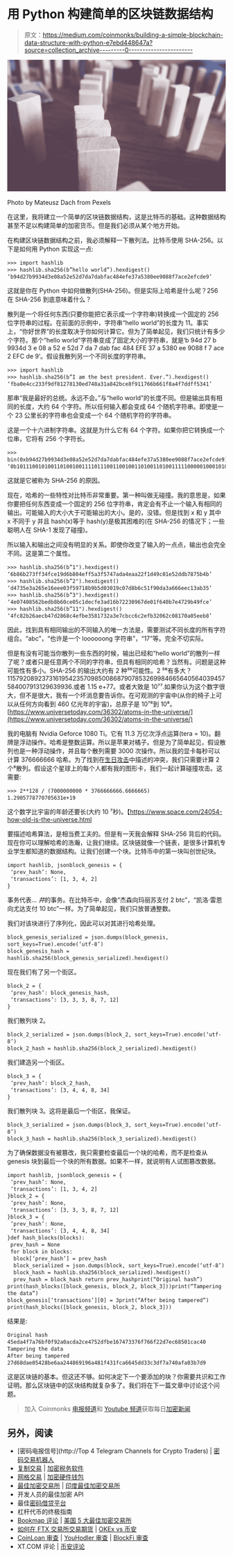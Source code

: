 # 用 Python 构建简单的区块链数据结构

> 原文：<https://medium.com/coinmonks/building-a-simple-blockchain-data-structure-with-python-e7ebd448647a?source=collection_archive---------0----------------------->

![](img/96cfe938c8f4a85b528f88ff03d56dab.png)

Photo by Mateusz Dach from Pexels

在这里，我将建立一个简单的区块链数据结构，这是比特币的基础。这种数据结构甚至不足以构建简单的加密货币。但是我们必须从某个地方开始。

在构建区块链数据结构之前，我必须解释一下散列法。比特币使用 SHA-256。以下是如何用 Python 实现这一点:

```
>>> import hashlib
>>> hashlib.sha256(b”hello world”).hexdigest()
‘b94d27b9934d3e08a52e52d7da7dabfac484efe37a5380ee9088f7ace2efcde9’
```

这就是你在 Python 中如何做散列(SHA-256)。但是实际上哈希是什么呢？256 在 SHA-256 到底意味着什么？

散列是一个将任何东西(只要你能把它表示成一个字符串)转换成一个固定的 256 位字符串的过程。在前面的示例中，字符串“hello world”的长度为 11。事实上，“你好世界”的长度取决于你如何计算它。但为了简单起见，我们只统计有多少个字符。那个“hello world”字符串变成了固定大小的字符串，就是‘b 94d 27 b 9934d 3 e 08 a 52 e 52d 7 da 7 dab fac 484 EFE 37 a 5380 ee 9088 f 7 ace 2 EFC de 9’。假设我散列另一个不同长度的字符串。

```
>>> import hashlib
>>> hashlib.sha256(b”I am the best president. Ever.”).hexdigest()
‘fba0e4cc233f9df81278130ed748a31a842bce8f911766b661f8a4f7ddff5341’
```

那串“我是最好的总统。永远不会。”与“hello world”的长度不同。但是输出具有相同的长度，大约 64 个字符。所以任何输入都会变成 64 个随机字符串。即使是一个 23 公里长的字符串也会变成一个 64 个随机字符的字符串。

这是一个十六进制字符串。这就是为什么它有 64 个字符。如果你把它转换成一个位串，它将有 256 个字符长。

```
>>> bin(0xb94d27b9934d3e08a52e52d7da7dabfac484efe37a5380ee9088f7ace2efcde9)
‘0b1011100101001101001001111011100110010011010011010011111000001000101001010010111001010010110101111101101001111101101010111111101011000100100001001110111111100011011110100101001110000000111011101001000010001000111101111010110011100010111011111100110111101001’
```

这就是它被称为 SHA-256 的原因。

现在，哈希的一些特性对比特币非常重要。第一种叫做无碰撞。我的意思是，如果你要把任何东西变成一个固定的 256 位字符串，肯定会有不止一个输入有相同的输出。可能输入的大小大于可能输出的大小。是的，没错。但是找到 x 和 y 其中 x 不同于 y 并且 hash(x)等于 hash(y)是极其困难的(在 SHA-256 的情况下；一些聪明人在 SHA-1 发现了碰撞)。

所以输入和输出之间没有明显的关系。即使你改变了输入的一点点，输出也会完全不同。这是第二个属性。

```
>>> hashlib.sha256(b”1").hexdigest()
‘6b86b273ff34fce19d6b804eff5a3f5747ada4eaa22f1d49c01e52ddb7875b4b’
>>> hashlib.sha256(b”2").hexdigest()
‘d4735e3a265e16eee03f59718b9b5d03019c07d8b6c51f90da3a666eec13ab35’
>>> hashlib.sha256(b”3").hexdigest()
‘4e07408562bedb8b60ce05c1decfe3ad16b72230967de01f640b7e4729b49fce’
>>> hashlib.sha256(b”11").hexdigest()
‘4fc82b26aecb47d2868c4efbe3581732a3e7cbcc6c2efb32062c08170a05eeb8’
```

因此，找到具有相同输出的不同输入的唯一方法是，需要测试不同长度的所有字符组合。“abc”，“也许是一个 loooooong 字符串”，“17”等。完全不切实际。

但是有没有可能当你散列一些东西的时候，输出已经和“hello world”的散列一样了呢？或者只是任意两个不同的字符串，但具有相同的哈希？当然有。问题是这种可能性有多小。SHA-256 的输出大约有 2 种⁵⁶可能性。2 ⁵⁶有多大？115792089237316195423570985008687907853269984665640564039457584007913129639936.或者 1.15 e+77。或者大致是 10⁷⁷.如果你认为这个数字很大，但不是很大，我有一个坏消息要告诉你。在可观测的宇宙中(从你的椅子上可以从任何方向看到 460 亿光年的宇宙)，总原子是 10⁷⁸到 10⁸。[https://www.universetoday.com/36302/atoms-in-the-universe/](https://www.universetoday.com/36302/atoms-in-the-universe/)

我的电脑有 Nvidia Geforce 1080 Ti。它有 11.3 万亿次浮点运算(tera = 10)。翻牌是浮动操作。哈希是整数运算。所以是苹果对橘子。但是为了简单起见，假设散列也是一种浮动操作，并且每个散列需要 3000 次操作。所以我的显卡每秒可以计算 376666666 哈希。为了找到在[生日攻击](https://en.wikipedia.org/wiki/Birthday_attack)中描述的冲突，我们只需要计算 2 个⁸散列。假设这个星球上的每个人都有我的图形卡，我们一起计算碰撞攻击。这需要:

```
>>> 2**128 / (7000000000 * 3766666666.6666665)
1.2905778770705631e+19
```

这个数字比宇宙的年龄还要长(大约 10 ⁷秒)。【https://www.space.com/24054-how-old-is-the-universe.html 

要描述哈希算法，是相当费工夫的。但是有一天我会解释 SHA-256 背后的代码。现在你可以理解哈希的浩瀚，让我们继续。区块链就像一个链表，是很多计算机专业学生都知道的数据结构。让我们创建一个块。比特币中的第一块叫创世纪块。

```
import hashlib, jsonblock_genesis = {
 ‘prev_hash’: None,
 ‘transactions’: [1, 3, 4, 2]
}
```

事务代表… *井*的事务。在比特币中，会像“杰森向玛丽苏支付 2 btc”，“凯洛·雷恩向尤达支付 10 btc”一样。为了简单起见，我们只放普通整数。

我们对该块进行了序列化，因此可以对其进行哈希处理。

```
block_genesis_serialized = json.dumps(block_genesis, sort_keys=True).encode(‘utf-8’)
block_genesis_hash = hashlib.sha256(block_genesis_serialized).hexdigest()
```

现在我们有了另一个街区。

```
block_2 = {
 ‘prev_hash’: block_genesis_hash,
 ‘transactions’: [3, 3, 3, 8, 7, 12]
}
```

我们散列块 2。

```
block_2_serialized = json.dumps(block_2, sort_keys=True).encode(‘utf-8’)
block_2_hash = hashlib.sha256(block_2_serialized).hexdigest()
```

我们建造另一个街区。

```
block_3 = {
 ‘prev_hash’: block_2_hash,
 ‘transactions’: [3, 4, 4, 8, 34]
}
```

我们散列块 3。这将是最后一个街区，我保证。

```
block_3_serialized = json.dumps(block_3, sort_keys=True).encode(‘utf-8’)
block_3_hash = hashlib.sha256(block_3_serialized).hexdigest()
```

为了确保数据没有被篡改，我只需要检查最后一个块的哈希，而不是检查从 genesis 块到最后一个块的所有数据。如果不一样，就说明有人试图篡改数据。

```
import hashlib, jsonblock_genesis = {
 ‘prev_hash’: None,
 ‘transactions’: [1, 3, 4, 2]
}block_2 = {
 ‘prev_hash’: None,
 ‘transactions’: [3, 3, 3, 8, 7, 12]
}block_3 = {
 ‘prev_hash’: None,
 ‘transactions’: [3, 4, 4, 8, 34]
}def hash_blocks(blocks):
 prev_hash = None
 for block in blocks:
  block[‘prev_hash’] = prev_hash
  block_serialized = json.dumps(block, sort_keys=True).encode(‘utf-8’)
  block_hash = hashlib.sha256(block_serialized).hexdigest()
  prev_hash = block_hash return prev_hashprint(“Original hash”)
print(hash_blocks([block_genesis, block_2, block_3]))print(“Tampering the data”)
block_genesis[‘transactions’][0] = 3print(“After being tampered”)
print(hash_blocks([block_genesis, block_2, block_3]))
```

结果是:

```
Original hash
45eda4f7a76bf0f92a0acda2ce4752dfbe167473376f766f22d7ec68501cac40
Tampering the data
After being tampered
27d68dae05428be6aa244869196a481f431fca6645dd33c3df7a740afa03b7d9
```

这是区块链的基本。但这还不够。如何决定下一个要添加的块？你需要共识和工作证明。那么区块链中的区块结构就复杂多了。我们将在下一篇文章中讨论这个问题。

> 加入 Coinmonks [电报频道](https://t.me/coincodecap)和 [Youtube 频道](https://www.youtube.com/c/coinmonks/videos)获取每日[加密新闻](http://coincodecap.com/)

## 另外，阅读

*   [密码电报信号](http://Top 4 Telegram Channels for Crypto Traders) | [密码交易机器人](/coinmonks/crypto-trading-bot-c2ffce8acb2a)
*   [复制交易](/coinmonks/top-10-crypto-copy-trading-platforms-for-beginners-d0c37c7d698c) | [加密税务软件](/coinmonks/crypto-tax-software-ed4b4810e338)
*   [网格交易](https://coincodecap.com/grid-trading) | [加密硬件钱包](/coinmonks/the-best-cryptocurrency-hardware-wallets-of-2020-e28b1c124069)
*   [最佳加密交易所](/coinmonks/crypto-exchange-dd2f9d6f3769) | [印度最佳加密交易所](/coinmonks/bitcoin-exchange-in-india-7f1fe79715c9)
*   开发人员的最佳加密 API
*   最佳[密码借贷平台](/coinmonks/top-5-crypto-lending-platforms-in-2020-that-you-need-to-know-a1b675cec3fa)
*   杠杆代币的终极指南
*   [Bookmap 评论](https://coincodecap.com/bookmap-review-2021-best-trading-software) | [美国 5 大最佳加密交易所](https://coincodecap.com/crypto-exchange-usa)
*   [如何在 FTX 交易所交易期货](https://coincodecap.com/ftx-futures-trading) | [OKEx vs 币安](https://coincodecap.com/okex-vs-binance)
*   [CoinLoan 审查](https://coincodecap.com/coinloan-review) | [YouHodler 审查](/coinmonks/youhodler-4-easy-ways-to-make-money-98969b9689f2) | [BlockFi 审查](https://coincodecap.com/blockfi-review)
*   XT.COM 评论 | [币安评论](https://coincodecap.com/xt-com-review)